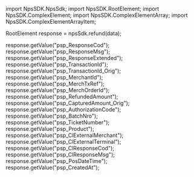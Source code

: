 import NpsSDK.NpsSdk;
import NpsSDK.RootElement;
import NpsSDK.ComplexElement;
import NpsSDK.ComplexElementArray;
import NpsSDK.ComplexElementArrayItem;

RootElement response = npsSdk.refund(data);

response.getValue("psp_ResponseCod");
response.getValue("psp_ResponseMsg");
response.getValue("psp_ResponseExtended");
response.getValue("psp_TransactionId");
response.getValue("psp_TransactionId_Orig");
response.getValue("psp_MerchantId");
response.getValue("psp_MerchTxRef");
response.getValue("psp_MerchOrderId");
response.getValue("psp_RefundedAmount");
response.getValue("psp_CapturedAmount_Orig");
response.getValue("psp_AuthorizationCode");
response.getValue("psp_BatchNro");
response.getValue("psp_TicketNumber");
response.getValue("psp_Product");
response.getValue("psp_ClExternalMerchant");
response.getValue("psp_ClExternalTerminal");
response.getValue("psp_ClResponseCod");
response.getValue("psp_ClResponseMsg");
response.getValue("psp_PosDateTime");
response.getValue("psp_CreatedAt");
